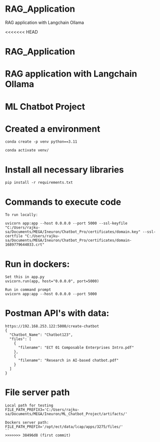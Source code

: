 # RAG_Application
RAG application with Langchain Ollama

<<<<<<< HEAD
# RAG_Application
RAG application with Langchain Ollama
=======
# ML Chatbot Project

# Created a environment
```
conda create -p venv python==3.11

conda activate venv/
```
# Install all necessary libraries
```
pip install -r requirements.txt
```

# Commands to execute code
```
To run locally:

uvicorn app:app --host 0.0.0.0 --port 5000 --ssl-keyfile "C:/Users/rajku-sa/Documents/MEGA/Ineuron/Chatbot_Pro/certificates/domain.key" --ssl-certfile "C:/Users/rajku-sa/Documents/MEGA/Ineuron/Chatbot_Pro/certificates/domain-1689779644033.crt"
```
# Run in dockers:
```
Set this in app.py
uvicorn.run(app, host="0.0.0.0", port=5000)

Run in command prompt
uvicorn app:app --host 0.0.0.0 --port 5000

```

# Postman API's with data:

```
https://192.168.253.122:5000/create-chatbot
{
  "Chatbot_Name": "Chatbot123",
  "files": [
    {
      "filename": "ECT 01 Composable Enterprises Intro.pdf"
    },
    {
      "filename": "Research in AI-based chatbot.pdf"
    }
  ]
}
```

# File server path 
```
Local path for testing
FILE_PATH_PREFIX3='C:/Users/rajku-sa/Documents/MEGA/Ineuron/ML_Chatbot_Project/artifacts/'

Dockers server path:
FILE_PATH_PREFIX='/opt/ect/data/lcap/apps/3275/files/'
``
>>>>>>> 38496d8 (first commit)

